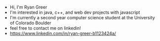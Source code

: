 - Hi, I'm Ryan Greer
- I'm interested in java, c++, and web dev projects with javascript
- I'm currently a second year computer science student at the University of Colorado Boulder
- feel free to contact me on linkedin!
- https://www.linkedin.com/in/ryan-greer-b1123424a/

<!---
doublergreer/doublergreer is a ✨ special ✨ repository because its `README.md` (this file) appears on your GitHub profile.
You can click the Preview link to take a look at your changes.
--->
